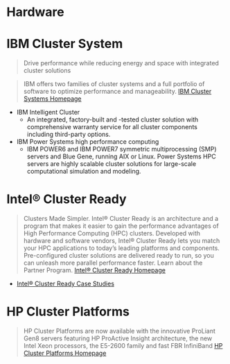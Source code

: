 # Hardware

# IBM Cluster System

> Drive performance while reducing energy and space with integrated cluster solutions

> IBM offers two families of cluster systems and a full portfolio of software to optimize performance and manageability. [IBM Cluster Systems Homepage](http://www-03.ibm.com/systems/clusters/hardware.html)

- IBM Intelligent Cluster
  - An integrated, factory-built and -tested cluster solution with comprehensive warranty service for all cluster components including third-party options.
- IBM Power Systems high performance computing
  - IBM POWER6 and IBM POWER7 symmetric multiprocessing (SMP) servers and Blue Gene, running AIX or Linux. Power Systems HPC servers are highly scalable cluster solutions for large-scale computational simulation and modeling.

# Intel® Cluster Ready

> Clusters Made Simpler. Intel® Cluster Ready is an architecture and a program that makes it easier to gain the performance advantages of High Performance Computing (HPC) clusters.  Developed with hardware and software vendors, Intel® Cluster Ready lets you match your HPC applications to today’s leading platforms and components. Pre-configured cluster solutions are delivered ready to run, so you can unleash more parallel performance faster.  Learn about the Partner Program. [Intel® Cluster Ready Homepage](https://clusterready.intel.com/about/)

- [Intel® Cluster Ready Case Studies](https://clusterready.intel.com/casestudies/)

# HP Cluster Platforms

> HP Cluster Platforms are now available with the innovative ProLiant Gen8 servers featuring HP ProActive Insight architecture, the new Intel Xeon processors, the E5-2600 family and fast FBR InfiniBand [HP Cluster Platforms Homepage](http://www8.hp.com/us/en/products/servers/scalable-systems/clusterplatform.html)